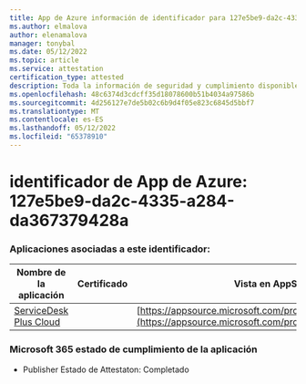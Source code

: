 ```yaml
---
title: App de Azure información de identificador para 127e5be9-da2c-4335-a284-da367379428a
ms.author: elmalova
author: elenamalova
manager: tonybal
ms.date: 05/12/2022
ms.topic: article
ms.service: attestation
certification_type: attested
description: Toda la información de seguridad y cumplimiento disponible para 127e5be9-da2c-4335-a284-da367379428a.
ms.openlocfilehash: 48c6374d3cdcff35d18078600b51b4034a97586b
ms.sourcegitcommit: 4d256127e7de5b02c6b9d4f05e823c6845d5bbf7
ms.translationtype: MT
ms.contentlocale: es-ES
ms.lasthandoff: 05/12/2022
ms.locfileid: "65378910"
---
```

# <a name="azure-app-id-127e5be9-da2c-4335-a284-da367379428a"></a>identificador de App de Azure: 127e5be9-da2c-4335-a284-da367379428a


### <a name="apps-associated-with-this-id"></a>Aplicaciones asociadas a este identificador:
| **Nombre de la aplicación** | **Certificado** | **Vista en AppSource** |
|--------------|---------------|-----------------------|
| [ServiceDesk Plus Cloud](../forward/WA200000037.md) |  | [https://appsource.microsoft.com/product/office/WA200000037](https://appsource.microsoft.com/product/office/WA200000037) |

### <a name="microsoft-365-app-compliance-status"></a>Microsoft 365 estado de cumplimiento de la aplicación
- Publisher Estado de Attestaton: Completado
